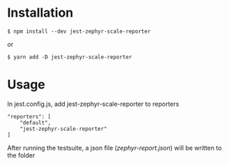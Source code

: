 # Installation

```
$ npm install --dev jest-zephyr-scale-reporter
```
or
```
$ yarn add -D jest-zephyr-scale-reporter
```

# Usage

In jest.config.js, add jest-zephyr-scale-reporter to reporters
```
"reporters": [
	"default",
	"jest-zephyr-scale-reporter"
]
```

After running the testsuite, a json file (*zephyr-report.json*) will be written to the folder